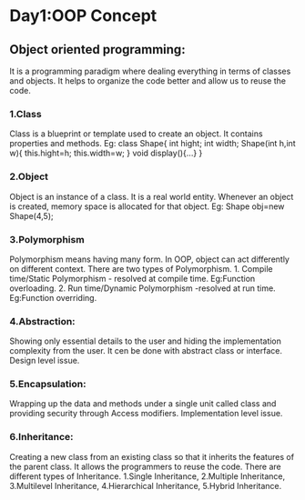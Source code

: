 # Day1:OOP Concept
## Object oriented programming:
  It is a programming paradigm where dealing everything in terms of classes and objects. It helps to organize the code better and
  allow us to reuse the code. 
### 1.Class
  Class is a blueprint or template used to create an object. It contains properties and methods.
      Eg: class Shape{
              int hight;
              int width;
              Shape(int h,int w){
                this.hight=h;
                this.width=w;
              }
              void display(){...}
          }

### 2.Object 
  Object is an instance of a class. It is a real world entity. Whenever an object is created, memory space is allocated for that object.
      Eg: Shape obj=new Shape(4,5);

### 3.Polymorphism
  Polymorphism means having many form. In OOP, object can act differently on different context. There are two types of Polymorphism.
        1. Compile time/Static Polymorphism - resolved at compile time. Eg:Function overloading.
        2. Run time/Dynamic Polymorphism -resolved at run time. Eg:Function overriding.

### 4.Abstraction:
  Showing only essential details to the user and hiding the implementation complexity from the user. It cen be done with abstract class or interface. Design level issue.

### 5.Encapsulation:
  Wrapping up the data and methods under a single unit called class and providing security through Access modifiers. Implementation level issue.

### 6.Inheritance:
  Creating a new class from an existing class so that it inherits the features of the parent class. It allows the programmers to reuse the code. There are different
  types of Inheritance. 1.Single Inheritance, 2.Multiple Inheritance, 3.Multilevel Inheritance, 4.Hierarchical Inheritance, 5.Hybrid Inheritance.
